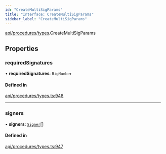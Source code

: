 ```yaml
---
id: "CreateMultiSigParams"
title: "Interface: CreateMultiSigParams"
sidebar_label: "CreateMultiSigParams"
---
```


[api/procedures/types](../../../../../modules/API/Procedures/Types/Types.md).CreateMultiSigParams

## Properties

### requiredSignatures

• **requiredSignatures**: `BigNumber`

#### Defined in

[api/procedures/types.ts:948](https://github.com/F-OBrien/polymesh-sdk/blob/012f1745/src/api/procedures/types.ts#L948)

___

### signers

• **signers**: [`Signer`](../../../../../modules/Types/Types.md#signer)[]

#### Defined in

[api/procedures/types.ts:947](https://github.com/F-OBrien/polymesh-sdk/blob/012f1745/src/api/procedures/types.ts#L947)
